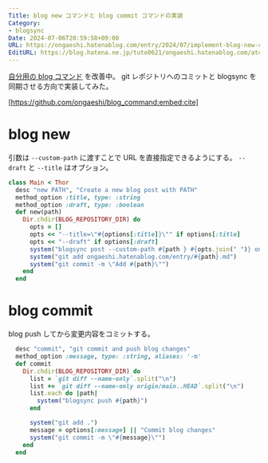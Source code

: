 ```yaml
---
Title: blog new コマンドと blog commit コマンドの実装
Category:
- blogsync
Date: 2024-07-06T20:59:58+09:00
URL: https://ongaeshi.hatenablog.com/entry/2024/07/implement-blog-new-command
EditURL: https://blog.hatena.ne.jp/tuto0621/ongaeshi.hatenablog.com/atom/entry/6801883189119939549
---
```


[自分用の blog コマンド](https://ongaeshi.hatenablog.com/entry/2024/07/03/230456) を改善中。
git レポジトリへのコミットと blogsync を同期させる方向で実装してみた。

[https://github.com/ongaeshi/blog_command:embed:cite]

# blog new
引数は `--custom-path` に渡すことで URL を直接指定できるようにする。
`--draft` と `--title` はオプション。

```ruby
class Main < Thor
  desc "new PATH", "Create a new blog post with PATH"
  method_option :title, type: :string
  method_option :draft, type: :boolean
  def new(path)
    Dir.chdir(BLOG_REPOSITORY_DIR) do
      opts = []
      opts << "--title=\"#{options[:title]}\"" if options[:title]
      opts << "--draft" if options[:draft]
      system("blogsync post --custom-path #{path } #{opts.join(" ")} ongaeshi.hatenablog.com")
      system("git add ongaeshi.hatenablog.com/entry/#{path}.md")
      system("git commit -m \"Add #{path}\"") 
    end
  end
```

# blog commit
blog push してから変更内容をコミットする。

```ruby
  desc "commit", "git commit and push blog changes"
  method_option :message, type: :string, aliases: '-m'
  def commit
    Dir.chdir(BLOG_REPOSITORY_DIR) do
      list = `git diff --name-only`.split("\n")
      list += `git diff --name-only origin/main..HEAD`.split("\n")
      list.each do |path|
        system("blogsync push #{path}")
      end

      system("git add .")
      message = options[:message] || "Commit blog changes"
      system("git commit -m \"#{message}\"") 
    end
  end
```
